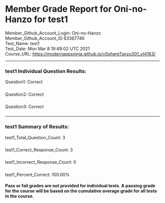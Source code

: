 # Member Grade Report for Oni-no-Hanzo for test1  
   
Member_Github_Account_Login: Oni-no-Hanzo  
Member_Github_Account_ID 63367746  
Test_Name: test1  
Test_Date: Mon Mar  8 19:49:02 UTC 2021  
Course_URL: https://modernappsninja.github.io/vSphereTanzu301_vt4163/  
   
---  
### test1 Individual Question Results:  
Question1: Correct  
#####  
Question2: Correct  
#####  
Question3: Correct  
#####  
---  
### test1 Summary of Results:  
test1_Total_Question_Count: 3  
#####  
test1_Correct_Response_Count: 3  
#####  
test1_Incorrect_Response_Count: 0  
#####  
test1_Percent_Correct: 100.00%  
#### Pass or fail grades are not provided for individual tests. A passing grade for the course will be based on the cumulative average grade for all tests in the course.  
